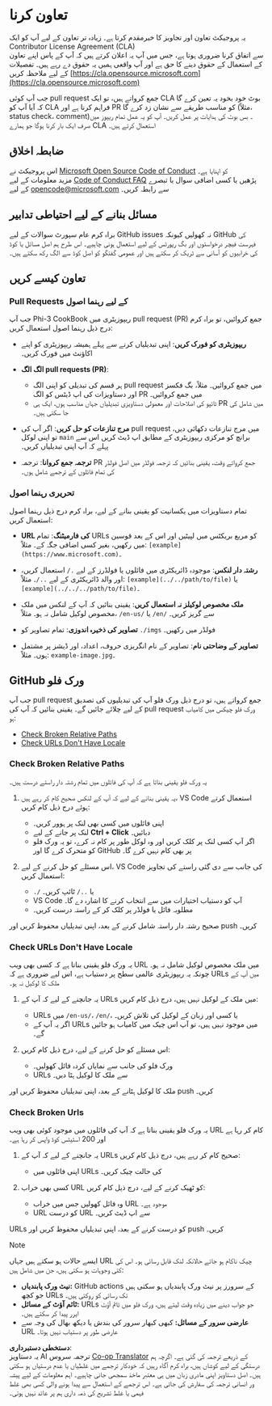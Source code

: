 <!--
CO_OP_TRANSLATOR_METADATA:
{
  "original_hash": "90d0d072cf26ccc1f271a580d3e45d70",
  "translation_date": "2025-07-16T14:36:34+00:00",
  "source_file": "CONTRIBUTING.md",
  "language_code": "ur"
}
-->
# تعاون کرنا

یہ پروجیکٹ تعاون اور تجاویز کا خیرمقدم کرتا ہے۔ زیادہ تر تعاون کے لیے آپ کو ایک  
Contributor License Agreement (CLA)  
سے اتفاق کرنا ضروری ہوتا ہے، جس میں آپ یہ اعلان کرتے ہیں کہ آپ کے پاس اپنے تعاون کے استعمال کے حقوق دینے کا حق ہے اور آپ واقعی ہمیں یہ حقوق دے رہے ہیں۔ تفصیلات کے لیے ملاحظہ کریں [https://cla.opensource.microsoft.com](https://cla.opensource.microsoft.com)

جب آپ کوئی pull request جمع کرواتے ہیں، تو ایک CLA بوٹ خود بخود یہ تعین کرے گا کہ آیا آپ کو CLA فراہم کرنا ہے اور PR کو مناسب طریقے سے نشان زد کرے گا (مثلاً، status check، comment)۔ بس بوٹ کی ہدایات پر عمل کریں۔ آپ کو یہ عمل تمام ریپوز میں صرف ایک بار کرنا ہوگا جو ہمارے CLA استعمال کرتے ہیں۔

## ضابطہ اخلاق

اس پروجیکٹ نے [Microsoft Open Source Code of Conduct](https://opensource.microsoft.com/codeofconduct/) کو اپنایا ہے۔  
مزید معلومات کے لیے [Code of Conduct FAQ](https://opensource.microsoft.com/codeofconduct/faq/) پڑھیں یا کسی اضافی سوال یا تبصرے کے لیے [opencode@microsoft.com](mailto:opencode@microsoft.com) سے رابطہ کریں۔

## مسائل بنانے کے لیے احتیاطی تدابیر

براہ کرم عام سپورٹ سوالات کے لیے GitHub issues نہ کھولیں کیونکہ GitHub کی فہرست فیچر درخواستوں اور بگ رپورٹس کے لیے استعمال ہونی چاہیے۔ اس طرح ہم اصل مسائل یا کوڈ کی خرابیوں کو آسانی سے ٹریک کر سکتے ہیں اور عمومی گفتگو کو اصل کوڈ سے الگ رکھ سکتے ہیں۔

## تعاون کیسے کریں

### Pull Requests کے لیے رہنما اصول

جب آپ Phi-3 CookBook ریپوزیٹری میں pull request (PR) جمع کروائیں، تو براہ کرم درج ذیل رہنما اصول استعمال کریں:

- **ریپوزیٹری کو فورک کریں**: اپنی تبدیلیاں کرنے سے پہلے ہمیشہ ریپوزیٹری کو اپنے اکاؤنٹ میں فورک کریں۔

- **الگ الگ pull requests (PR)**:
  - ہر قسم کی تبدیلی کو اپنی الگ pull request میں جمع کروائیں۔ مثلاً، بگ فکسز اور دستاویزات کی اپ ڈیٹس کو الگ PR میں جمع کروائیں۔
  - ٹائپو کی اصلاحات اور معمولی دستاویزی تبدیلیاں جہاں مناسب ہوں، ایک ہی PR میں شامل کی جا سکتی ہیں۔

- **مرج تنازعات کو حل کریں**: اگر آپ کی pull request میں مرج تنازعات دکھائی دیں، تو اپنی لوکل `main` برانچ کو مرکزی ریپوزیٹری کے مطابق اپ ڈیٹ کریں اس سے پہلے کہ آپ اپنی تبدیلیاں کریں۔

- **ترجمہ جمع کروانا**: ترجمہ PR جمع کرواتے وقت، یقینی بنائیں کہ ترجمہ فولڈر میں اصل فولڈر کی تمام فائلوں کے ترجمے شامل ہوں۔

### تحریری رہنما اصول

تمام دستاویزات میں یکسانیت کو یقینی بنانے کے لیے، براہ کرم درج ذیل رہنما اصول استعمال کریں:

- **URL کی فارمیٹنگ**: تمام URLs کو مربع بریکٹس میں لپیٹیں اور اس کے بعد قوسین میں رکھیں، بغیر کسی اضافی جگہ کے۔ مثلاً: `[example](https://www.microsoft.com)`۔

- **رشتہ دار لنکس**: موجودہ ڈائریکٹری میں فائلوں یا فولڈرز کے لیے `./` استعمال کریں، اور والد ڈائریکٹری کے لیے `../`۔ مثلاً: `[example](../../path/to/file)` یا `[example](../../../path/to/file)`۔

- **ملک مخصوص لوکیلز نہ استعمال کریں**: یقینی بنائیں کہ آپ کے لنکس میں ملک مخصوص لوکیل شامل نہ ہو۔ مثلاً، `/en-us/` یا `/en/` سے گریز کریں۔

- **تصاویر کی ذخیرہ اندوزی**: تمام تصاویر کو `./imgs` فولڈر میں رکھیں۔

- **تصاویر کے وضاحتی نام**: تصاویر کے نام انگریزی حروف، اعداد، اور ڈیشز پر مشتمل ہوں۔ مثلاً: `example-image.jpg`۔

## GitHub ورک فلو

جب آپ pull request جمع کرواتے ہیں، تو درج ذیل ورک فلو آپ کی تبدیلیوں کی تصدیق کے لیے چلائے جائیں گے۔ یقینی بنائیں کہ آپ کی pull request ورک فلو چیکس میں کامیاب ہو:

- [Check Broken Relative Paths](../..)
- [Check URLs Don't Have Locale](../..)

### Check Broken Relative Paths

یہ ورک فلو یقینی بناتا ہے کہ آپ کی فائلوں میں تمام رشتہ دار راستے درست ہیں۔

1. یہ یقینی بنانے کے لیے کہ آپ کے لنکس صحیح کام کر رہے ہیں، VS Code استعمال کرتے ہوئے درج ذیل کام کریں:
    - اپنی فائلوں میں کسی بھی لنک پر ہوور کریں۔
    - لنک پر جانے کے لیے **Ctrl + Click** دبائیں۔
    - اگر آپ کسی لنک پر کلک کریں اور وہ لوکل طور پر کام نہ کرے، تو یہ ورک فلو کو متحرک کرے گا اور GitHub پر بھی کام نہیں کرے گا۔

1. اس مسئلے کو حل کرنے کے لیے، VS Code کی جانب سے دی گئی راستے کی تجاویز استعمال کریں:
    - `./` یا `../` ٹائپ کریں۔
    - VS Code آپ کو دستیاب اختیارات میں سے انتخاب کرنے کا اشارہ دے گا۔
    - مطلوبہ فائل یا فولڈر پر کلک کر کے راستہ درست کریں۔

صحیح رشتہ دار راستہ شامل کرنے کے بعد، اپنی تبدیلیاں محفوظ کریں اور push کریں۔

### Check URLs Don't Have Locale

یہ ورک فلو یقینی بناتا ہے کہ کسی بھی ویب URL میں ملک مخصوص لوکیل شامل نہ ہو۔ چونکہ یہ ریپوزیٹری عالمی سطح پر دستیاب ہے، اس لیے ضروری ہے کہ URLs میں آپ کے ملک کا لوکیل نہ ہو۔

1. یہ جانچنے کے لیے کہ آپ کے URLs میں ملک کے لوکیل نہیں ہیں، درج ذیل کام کریں:

    - URLs میں `/en-us/`، `/en/`، یا کسی اور زبان کے لوکیل کی تلاش کریں۔
    - اگر یہ آپ کے URLs میں موجود نہیں ہیں، تو آپ اس چیک میں کامیاب ہو جائیں گے۔

1. اس مسئلے کو حل کرنے کے لیے، درج ذیل کام کریں:
    - ورک فلو کی جانب سے نمایاں کردہ فائل کھولیں۔
    - URLs سے ملک کا لوکیل ہٹا دیں۔

ملک کا لوکیل ہٹانے کے بعد، اپنی تبدیلیاں محفوظ کریں اور push کریں۔

### Check Broken Urls

یہ ورک فلو یقینی بناتا ہے کہ آپ کی فائلوں میں موجود کوئی بھی ویب URL کام کر رہا ہے اور 200 اسٹیٹس کوڈ واپس کر رہا ہے۔

1. یہ جانچنے کے لیے کہ آپ کے URLs صحیح کام کر رہے ہیں، درج ذیل کام کریں:
    - اپنی فائلوں میں URLs کی حالت چیک کریں۔

2. کسی بھی خراب URL کو ٹھیک کرنے کے لیے، درج ذیل کام کریں:
    - وہ فائل کھولیں جس میں خراب URL موجود ہے۔
    - URL کو درست URL سے اپ ڈیٹ کریں۔

URLs کو درست کرنے کے بعد، اپنی تبدیلیاں محفوظ کریں اور push کریں۔

> [!NOTE]
>
> ایسے حالات ہو سکتے ہیں جہاں URL چیک ناکام ہو جائے حالانکہ لنک قابل رسائی ہو۔ اس کی کئی وجوہات ہو سکتی ہیں، جن میں شامل ہیں:
>
> - **نیٹ ورک پابندیاں:** GitHub actions کے سرورز پر نیٹ ورک پابندیاں ہو سکتی ہیں جو کچھ URLs تک رسائی کو روکتی ہیں۔
> - **ٹائم آؤٹ کے مسائل:** URLs جو جواب دینے میں زیادہ وقت لیتے ہیں، ورک فلو میں ٹائم آؤٹ ایرر پیدا کر سکتے ہیں۔
> - **عارضی سرور کے مسائل:** کبھی کبھار سرور کی بندش یا دیکھ بھال کی وجہ سے URL عارضی طور پر دستیاب نہیں ہوتا۔

**دستخطی دستبرداری**:  
یہ دستاویز AI ترجمہ سروس [Co-op Translator](https://github.com/Azure/co-op-translator) کے ذریعے ترجمہ کی گئی ہے۔ اگرچہ ہم درستگی کے لیے کوشاں ہیں، براہ کرم آگاہ رہیں کہ خودکار ترجمے میں غلطیاں یا عدم درستیاں ہو سکتی ہیں۔ اصل دستاویز اپنی مادری زبان میں ہی معتبر ماخذ سمجھی جانی چاہیے۔ اہم معلومات کے لیے پیشہ ور انسانی ترجمہ کی سفارش کی جاتی ہے۔ اس ترجمے کے استعمال سے پیدا ہونے والی کسی بھی غلط فہمی یا غلط تشریح کی ذمہ داری ہم پر عائد نہیں ہوتی۔